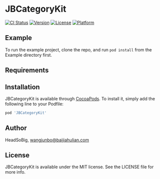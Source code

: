 # JBCategoryKit

[![CI Status](https://img.shields.io/travis/HeadSoBig/JBCategoryKit.svg?style=flat)](https://travis-ci.org/HeadSoBig/JBCategoryKit)
[![Version](https://img.shields.io/cocoapods/v/JBCategoryKit.svg?style=flat)](https://cocoapods.org/pods/JBCategoryKit)
[![License](https://img.shields.io/cocoapods/l/JBCategoryKit.svg?style=flat)](https://cocoapods.org/pods/JBCategoryKit)
[![Platform](https://img.shields.io/cocoapods/p/JBCategoryKit.svg?style=flat)](https://cocoapods.org/pods/JBCategoryKit)

## Example

To run the example project, clone the repo, and run `pod install` from the Example directory first.

## Requirements

## Installation

JBCategoryKit is available through [CocoaPods](https://cocoapods.org). To install
it, simply add the following line to your Podfile:

```ruby
pod 'JBCategoryKit'
```

## Author

HeadSoBig, wangjunbo@baijiahulian.com

## License

JBCategoryKit is available under the MIT license. See the LICENSE file for more info.
